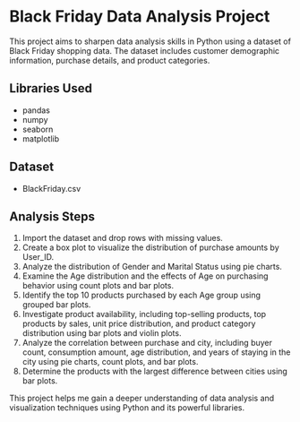 # Black Friday Data Analysis Project

This project aims to sharpen data analysis skills in Python using a dataset of Black Friday shopping data. The dataset includes customer demographic information, purchase details, and product categories.

## Libraries Used

- pandas
- numpy
- seaborn
- matplotlib

## Dataset

- BlackFriday.csv

## Analysis Steps

1. Import the dataset and drop rows with missing values.
2. Create a box plot to visualize the distribution of purchase amounts by User_ID.
3. Analyze the distribution of Gender and Marital Status using pie charts.
4. Examine the Age distribution and the effects of Age on purchasing behavior using count plots and bar plots.
5. Identify the top 10 products purchased by each Age group using grouped bar plots.
6. Investigate product availability, including top-selling products, top products by sales, unit price distribution, and product category distribution using bar plots and violin plots.
7. Analyze the correlation between purchase and city, including buyer count, consumption amount, age distribution, and years of staying in the city using pie charts, count plots, and bar plots.
8. Determine the products with the largest difference between cities using bar plots.

This project helps me gain a deeper understanding of data analysis and visualization techniques using Python and its powerful libraries.